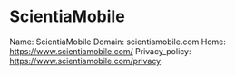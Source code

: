 
# ScientiaMobile

Name: ScientiaMobile
Domain: scientiamobile.com
Home: https://www.scientiamobile.com/
Privacy_policy: https://www.scientiamobile.com/privacy
